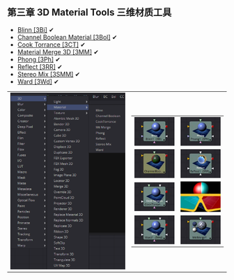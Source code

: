 ## 第三章 3D Material Tools 三维材质工具

- [Blinn [3Bi]](./Blinn%20[3Bi].md) ✔
- [Channel Boolean Material [3Bol]](./Channel%20Boolean%20Material%20[3Bol].md) ✔
- [Cook Torrance [3CT]](./Cook%20Torrance%20[3CT].md) ✔
- [Material Merge 3D [3MM]](./Material%20Merge%203D%20[3MM].md) ✔
- [Phong [3Ph]](./Phong%20[3Ph].md) ✔
- [Reflect [3RR]](./Reflect%20[3RR].md) ✔
- [Stereo Mix [3SMM]](./Stereo%20Mix%20[3SMM].md) ✔
- [Ward [3Wd]](./Ward%20[3Wd].md) ✔

<table id="img">
  <tr>
    <td><img src="images/index_menu.png" alt="index_menu"></td>
    <td>
      <table id="img">
        <tr>
          <td><img src="images/index_Blinn.jpg" alt="index_Blinn"></td>
          <td><img src="images/index_Phong.jpg" alt="index_Phong"></td>
        </tr>
        <tr>
          <td><img src="images/index_ChannelBooleanMaterial.jpg" alt="index_ChannelBooleanMaterial"></td>
          <td><img src="images/index_Reflect.jpg" alt="index_Reflect"></td>
        </tr>
        <tr>
          <td><img src="images/index_CookTorrance.jpg" alt="index_CookTorrance"></td>
          <td><img src="images/index_StereoMix.jpg" alt="index_StereoMix"></td>
        </tr>
        <tr>
          <td><img src="images/index_Ward.jpg" alt="index_Ward"></td>
          <td><img src="images/index_MaterialMerge.jpg" alt="index_MaterialMerge"></td>
        </tr>
      </table>
    </td>
  </tr>
</table>